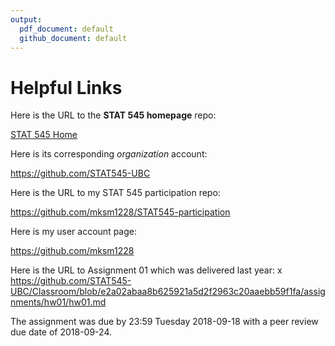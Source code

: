 ```yaml
---
output:
  pdf_document: default
  github_document: default
---
```

# Helpful Links


Here is the URL to the __STAT 545 homepage__ repo: 

[STAT 545 Home](https://github.com/STAT545-UBC/STAT545-home)

Here is its corresponding _organization_ account:

https://github.com/STAT545-UBC

Here is the URL to my STAT 545 participation repo:

https://github.com/mksm1228/STAT545-participation

Here is my user account page:

https://github.com/mksm1228

Here is the URL to Assignment 01 which was delivered last year:
x 
https://github.com/STAT545-UBC/Classroom/blob/e2a02abaa8b625921a5d2f2963c20aaebb59f1fa/assignments/hw01/hw01.md

The assignment was due by 23:59 Tuesday 2018-09-18 with a peer review due date of 2018-09-24.
